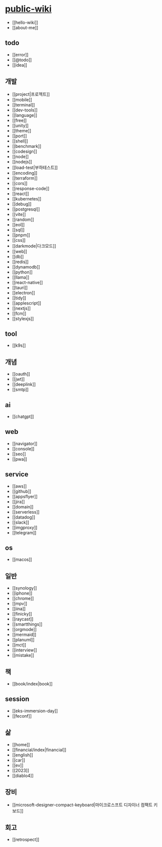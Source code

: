 # [public-wiki](http://github.com/deptno/public-wiki) 
- [[hello-wiki]]
- [[about-me]]

## todo
- [[error]]
- [[@todo]]
- [[idea]]

## 개발
- [[project|프로젝트]]
- [[mobile]]
- [[terminal]]
- [[dev-tools]]
- [[language]]
- [[free]]
- [[unity]]
- [[theme]]
- [[port]]
- [[shell]]
- [[benchmark]]
- [[codesign]]
- [[node]]
- [[nodejs]]
- [[load-test|부하테스트]]
- [[encoding]]
- [[terraform]]
- [[cors]]
- [[response-code]]
- [[react]]
- [[kubernetes]]
- [[debug]]
- [[postgresql]]
- [[vite]]
- [[random]]
- [[eol]]
- [[sql]]
- [[pnpm]]
- [[css]]
- [[darkmode|다크모드]]
- [[web]]
- [[db]]
- [[redis]]
- [[dynamodb]]
- [[python]]
- [[llama]]
- [[react-native]]
- [[tauri]]
- [[electron]]
- [[tidy]]
- [[applescript]]
- [[nextjs]]
- [[fcm]]
- [[stylexjs]]

## tool
- [[k9s]]

## 개념
- [[oauth]]
- [[jwt]]
- [[deeplink]]
- [[smtp]]

## ai
- [[chatgpt]]

## web
- [[navigator]]
- [[console]]
- [[seo]]
- [[pwa]]

## service
- [[aws]]
- [[github]]
- [[appsflyer]]
- [[jira]]
- [[domain]]
- [[serverless]]
- [[datadog]]
- [[slack]]
- [[imgproxy]]
- [[telegram]]

## os
- [[macos]]

## 일반
- [[synology]]
- [[iphone]]
- [[chrome]]
- [[mpv]]
- [[iina]]
- [[finicky]]
- [[raycast]]
- [[smartthings]]
- [[orgmode]]
- [[mermaid]]
- [[planuml]]
- [[mct]]
- [[interview]]
- [[mistake]]

## 책
- [[book/index|book]]

## session
- [[eks-immersion-day]]
- [[feconf]]

## 삶
- [[home]]
- [[financial/index|financial]]
- [[english]]
- [[car]]
- [[ev]]
- [[2023]]
- [[diablo4]]

## 장비
- [[microsoft-designer-compact-keyboard|마이크로스프트 디자이너 컴팩트 키보드]]

## 회고
- [[retrospect]]
